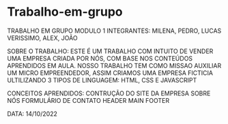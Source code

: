 # Trabalho-em-grupo
TRABALHO EM GRUPO MODULO 1
INTEGRANTES: MILENA, PEDRO, LUCAS VERISSIMO, ALEX, JOÃO


SOBRE O TRABALHO:
  ESTE É UM TRABALHO COM INTUITO DE VENDER UMA EMPRESA CRIADA POR NÓS, COM BASE NOS CONTEÚDOS APRENDIDOS EM AULA. 
  NOSSO TRABALHO TEM COMO MISSAO AUXILIAR UM MICRO EMPREENDEDOR, ASSIM CRIAMOS UMA EMPRESA FICTICIA ULTILIZANDO 3 TIPOS DE LINGUAGEM: HTML, CSS E JAVASCRIPT


CONCEITOS APRENDIDOS: 
 CONTRUÇÃO DO SITE DA EMPRESA
 SOBRE NÓS
 FORMULÁRIO DE CONTATO
 HEADER
 MAIN
 FOOTER
 
DATA: 14/10/2022
